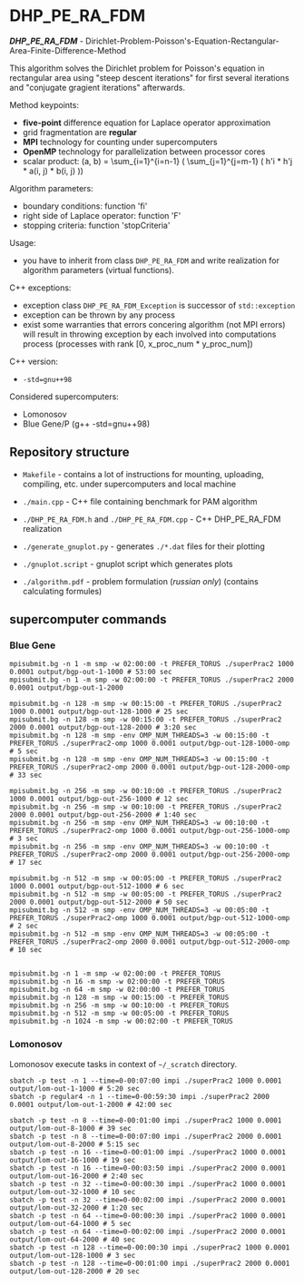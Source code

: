 # DHP_PE_RA_FDM

***DHP_PE_RA_FDM*** - Dirichlet-Problem-Poisson's-Equation-Rectangular-Area-Finite-Difference-Method

This algorithm solves the Dirichlet problem for Poisson's equation in rectangular area using "steep descent iterations" for first several iterations and "conjugate gragient iterations" afterwards.

Method keypoints:

- **five-point** difference equation for Laplace operator approximation
- grid fragmentation are **regular**
- **MPI** technology for counting under supercomputers
- **OpenMP** technology for parallelization between processor cores
- scalar product: (a, b) = \sum_{i=1}^{i=n-1} ( \sum_{j=1}^{j=m-1} ( h'i * h'j * a(i, j) * b(i, j) ))

Algorithm parameters:

- boundary conditions: function 'fi'
- right side of Laplace operator: function 'F'
- stopping criteria: function 'stopCriteria'

Usage:

- you have to inherit from class `DHP_PE_RA_FDM` and write realization for algorithm parameters (virtual functions).

C++ exceptions:

- exception class `DHP_PE_RA_FDM_Exception` is successor of `std::exception`
- exception can be thrown by any process
- exist some warranties that errors concering algorithm (not MPI errors) will result in throwing exception by each involved into computations process (processes with rank [0, x_proc_num * y_proc_num])

C++ version:

- `-std=gnu++98`

Considered supercomputers:

- Lomonosov
- Blue Gene/P (g++ -std=gnu++98)

## Repository structure

- `Makefile` - contains a lot of instructions for mounting, uploading, compiling, etc. under supercomputers and local machine

- `./main.cpp` - C++ file containing benchmark for PAM algorithm
- `./DHP_PE_RA_FDM.h` and `./DHP_PE_RA_FDM.cpp` - C++ DHP_PE_RA_FDM realization

- `./generate_gnuplot.py` - generates `./*.dat` files for their plotting
- `./gnuplot.script` - gnuplot script which generates plots

- `./algorithm.pdf` - problem formulation (*russian only*) (contains calculating formules)

## supercomputer commands

### Blue Gene

```
mpisubmit.bg -n 1 -m smp -w 02:00:00 -t PREFER_TORUS ./superPrac2 1000 0.0001 output/bgp-out-1-1000 # 53:00 sec
mpisubmit.bg -n 1 -m smp -w 02:00:00 -t PREFER_TORUS ./superPrac2 2000 0.0001 output/bgp-out-1-2000

mpisubmit.bg -n 128 -m smp -w 00:15:00 -t PREFER_TORUS ./superPrac2 1000 0.0001 output/bgp-out-128-1000 # 25 sec
mpisubmit.bg -n 128 -m smp -w 00:15:00 -t PREFER_TORUS ./superPrac2 2000 0.0001 output/bgp-out-128-2000 # 3:20 sec
mpisubmit.bg -n 128 -m smp -env OMP_NUM_THREADS=3 -w 00:15:00 -t PREFER_TORUS ./superPrac2-omp 1000 0.0001 output/bgp-out-128-1000-omp # 5 sec
mpisubmit.bg -n 128 -m smp -env OMP_NUM_THREADS=3 -w 00:15:00 -t PREFER_TORUS ./superPrac2-omp 2000 0.0001 output/bgp-out-128-2000-omp # 33 sec

mpisubmit.bg -n 256 -m smp -w 00:10:00 -t PREFER_TORUS ./superPrac2 1000 0.0001 output/bgp-out-256-1000 # 12 sec
mpisubmit.bg -n 256 -m smp -w 00:10:00 -t PREFER_TORUS ./superPrac2 2000 0.0001 output/bgp-out-256-2000 # 1:40 sec
mpisubmit.bg -n 256 -m smp -env OMP_NUM_THREADS=3 -w 00:10:00 -t PREFER_TORUS ./superPrac2-omp 1000 0.0001 output/bgp-out-256-1000-omp # 3 sec
mpisubmit.bg -n 256 -m smp -env OMP_NUM_THREADS=3 -w 00:10:00 -t PREFER_TORUS ./superPrac2-omp 2000 0.0001 output/bgp-out-256-2000-omp # 17 sec

mpisubmit.bg -n 512 -m smp -w 00:05:00 -t PREFER_TORUS ./superPrac2 1000 0.0001 output/bgp-out-512-1000 # 6 sec
mpisubmit.bg -n 512 -m smp -w 00:05:00 -t PREFER_TORUS ./superPrac2 2000 0.0001 output/bgp-out-512-2000 # 50 sec
mpisubmit.bg -n 512 -m smp -env OMP_NUM_THREADS=3 -w 00:05:00 -t PREFER_TORUS ./superPrac2-omp 1000 0.0001 output/bgp-out-512-1000-omp # 2 sec
mpisubmit.bg -n 512 -m smp -env OMP_NUM_THREADS=3 -w 00:05:00 -t PREFER_TORUS ./superPrac2-omp 2000 0.0001 output/bgp-out-512-2000-omp # 10 sec


mpisubmit.bg -n 1 -m smp -w 02:00:00 -t PREFER_TORUS
mpisubmit.bg -n 16 -m smp -w 02:00:00 -t PREFER_TORUS
mpisubmit.bg -n 64 -m smp -w 02:00:00 -t PREFER_TORUS
mpisubmit.bg -n 128 -m smp -w 00:15:00 -t PREFER_TORUS
mpisubmit.bg -n 256 -m smp -w 00:10:00 -t PREFER_TORUS
mpisubmit.bg -n 512 -m smp -w 00:05:00 -t PREFER_TORUS
mpisubmit.bg -n 1024 -m smp -w 00:02:00 -t PREFER_TORUS
```

### Lomonosov

Lomonosov execute tasks in context of `~/_scratch` directory.

```
sbatch -p test -n 1 --time=0-00:07:00 impi ./superPrac2 1000 0.0001 output/lom-out-1-1000 # 5:20 sec
sbatch -p regular4 -n 1 --time=0-00:59:30 impi ./superPrac2 2000 0.0001 output/lom-out-1-2000 # 42:00 sec

sbatch -p test -n 8 --time=0-00:01:00 impi ./superPrac2 1000 0.0001 output/lom-out-8-1000 # 39 sec
sbatch -p test -n 8 --time=0-00:07:00 impi ./superPrac2 2000 0.0001 output/lom-out-8-2000 # 5:15 sec
sbatch -p test -n 16 --time=0-00:01:00 impi ./superPrac2 1000 0.0001 output/lom-out-16-1000 # 19 sec
sbatch -p test -n 16 --time=0-00:03:50 impi ./superPrac2 2000 0.0001 output/lom-out-16-2000 # 2:40 sec
sbatch -p test -n 32 --time=0-00:00:30 impi ./superPrac2 1000 0.0001 output/lom-out-32-1000 # 10 sec
sbatch -p test -n 32 --time=0-00:02:00 impi ./superPrac2 2000 0.0001 output/lom-out-32-2000 # 1:20 sec
sbatch -p test -n 64 --time=0-00:00:30 impi ./superPrac2 1000 0.0001 output/lom-out-64-1000 # 5 sec
sbatch -p test -n 64 --time=0-00:02:00 impi ./superPrac2 2000 0.0001 output/lom-out-64-2000 # 40 sec
sbatch -p test -n 128 --time=0-00:00:30 impi ./superPrac2 1000 0.0001 output/lom-out-128-1000 # 3 sec
sbatch -p test -n 128 --time=0-00:01:00 impi ./superPrac2 2000 0.0001 output/lom-out-128-2000 # 20 sec
```
